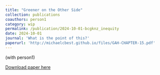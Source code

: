 ```yaml
---
title: "Greener on the Other Side"
collection: publications
coauthors: person1
category: wip
permalink: /publication/2024-10-01-bcgknz_inequity
date: 2024-10-01
journal: 'What is the point of this?'
paperurl: 'http://michaelcbest.github.io/files/GAH-CHAPTER-15.pdf'
---
```

(with person1)

[Download paper here](http://michaelcbest.github.io/files/GAH-CHAPTER-15.pdf)

